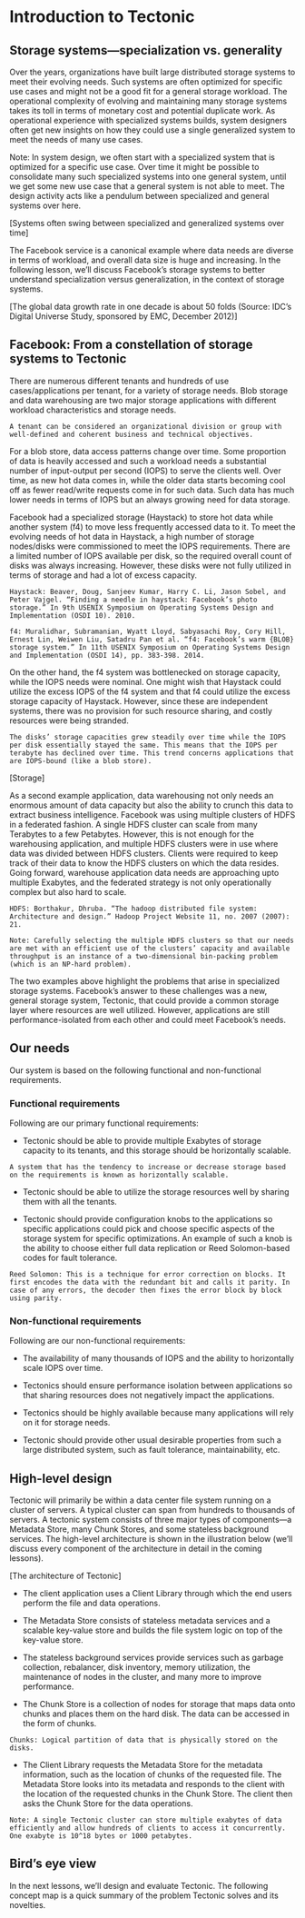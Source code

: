 # Introduction to Tectonic
## Storage systems—specialization vs. generality
Over the years, organizations have built large distributed storage systems to meet their evolving needs. Such systems are often optimized for specific use cases and might not be a good fit for a general storage workload. The operational complexity of evolving and maintaining many storage systems takes its toll in terms of monetary cost and potential duplicate work. As operational experience with specialized systems builds, system designers often get new insights on how they could use a single generalized system to meet the needs of many use cases.

Note: In system design, we often start with a specialized system that is optimized for a specific use case. Over time it might be possible to consolidate many such specialized systems into one general system, until we get some new use case that a general system is not able to meet. The design activity acts like a pendulum between specialized and general systems over here.

[Systems often swing between specialized and generalized systems over time]

The Facebook service is a canonical example where data needs are diverse in terms of workload, and overall data size is huge and increasing. In the following lesson, we’ll discuss Facebook’s storage systems to better understand specialization versus generalization, in the context of storage systems.

[The global data growth rate in one decade is about 50 folds (Source: IDC’s Digital Universe Study, sponsored by EMC, December 2012)]

## Facebook: From a constellation of storage systems to Tectonic
There are numerous different tenants and hundreds of use cases/applications per tenant, for a variety of storage needs. Blob storage and data warehousing are two major storage applications with different workload characteristics and storage needs.

```
A tenant can be considered an organizational division or group with well-defined and coherent business and technical objectives.
```

For a blob store, data access patterns change over time. Some proportion of data is heavily accessed and such a workload needs a substantial number of input-output per second (IOPS) to serve the clients well. Over time, as new hot data comes in, while the older data starts becoming cool off as fewer read/write requests come in for such data. Such data has much lower needs in terms of IOPS but an always growing need for data storage.

Facebook had a specialized storage (Haystack) to store hot data while another system (f4) to move less frequently accessed data to it. To meet the evolving needs of hot data in Haystack, a high number of storage nodes/disks were commissioned to meet the IOPS requirements. There are a limited number of IOPS available per disk, so the required overall count of disks was always increasing. However, these disks were not fully utilized in terms of storage and had a lot of excess capacity.

```
Haystack: Beaver, Doug, Sanjeev Kumar, Harry C. Li, Jason Sobel, and Peter Vajgel. “Finding a needle in haystack: Facebook’s photo storage.” In 9th USENIX Symposium on Operating Systems Design and Implementation (OSDI 10). 2010.
```

```
f4: Muralidhar, Subramanian, Wyatt Lloyd, Sabyasachi Roy, Cory Hill, Ernest Lin, Weiwen Liu, Satadru Pan et al. “f4: Facebook’s warm {BLOB} storage system.” In 11th USENIX Symposium on Operating Systems Design and Implementation (OSDI 14), pp. 383-398. 2014.
```

On the other hand, the f4 system was bottlenecked on storage capacity, while the IOPS needs were nominal. One might wish that Haystack could utilize the excess IOPS of the f4 system and that f4 could utilize the excess storage capacity of Haystack. However, since these are independent systems, there was no provision for such resource sharing, and costly resources were being stranded.
```
The disks’ storage capacities grew steadily over time while the IOPS per disk essentially stayed the same. This means that the IOPS per terabyte has declined over time. This trend concerns applications that are IOPS-bound (like a blob store).
```

[Storage]

As a second example application, data warehousing not only needs an enormous amount of data capacity but also the ability to crunch this data to extract business intelligence. Facebook was using multiple clusters of HDFS in a federated fashion. A single HDFS cluster can scale from many Terabytes to a few Petabytes. However, this is not enough for the warehousing application, and multiple HDFS clusters were in use where data was divided between HDFS clusters. Clients were required to keep track of their data to know the HDFS clusters on which the data resides. Going forward, warehouse application data needs are approaching upto multiple Exabytes, and the federated strategy is not only operationally complex but also hard to scale.
```
HDFS: Borthakur, Dhruba. “The hadoop distributed file system: Architecture and design.” Hadoop Project Website 11, no. 2007 (2007): 21.
```


```
Note: Carefully selecting the multiple HDFS clusters so that our needs are met with an efficient use of the clusters’ capacity and available throughput is an instance of a two-dimensional bin-packing problem (which is an NP-hard problem).
```
The two examples above highlight the problems that arise in specialized storage systems. Facebook’s answer to these challenges was a new, general storage system, Tectonic, that could provide a common storage layer where resources are well utilized. However, applications are still performance-isolated from each other and could meet Facebook’s needs.


## Our needs
Our system is based on the following functional and non-functional requirements.

### Functional requirements
Following are our primary functional requirements:

- Tectonic should be able to provide multiple Exabytes of storage capacity to its tenants, and this storage should be horizontally scalable.

```
A system that has the tendency to increase or decrease storage based on the requirements is known as horizontally scalable.
```

- Tectonic should be able to utilize the storage resources well by sharing them with all the tenants.

- Tectonic should provide configuration knobs to the applications so specific applications could pick and choose specific aspects of the storage system for specific optimizations. An example of such a knob is the ability to choose either full data replication or Reed Solomon-based codes for fault tolerance.
```
Reed Solomon: This is a technique for error correction on blocks. It first encodes the data with the redundant bit and calls it parity. In case of any errors, the decoder then fixes the error block by block using parity.
```

### Non-functional requirements
Following are our non-functional requirements:

- The availability of many thousands of IOPS and the ability to horizontally scale IOPS over time.

- Tectonics should ensure performance isolation between applications so that sharing resources does not negatively impact the applications.

- Tectonics should be highly available because many applications will rely on it for storage needs.

- Tectonic should provide other usual desirable properties from such a large distributed system, such as fault tolerance, maintainability, etc.


## High-level design
Tectonic will primarily be within a data center file system running on a cluster of servers. A typical cluster can span from hundreds to thousands of servers. A tectonic system consists of three major types of components—a Metadata Store, many Chunk Stores, and some stateless background services. The high-level architecture is shown in the illustration below (we’ll discuss every component of the architecture in detail in the coming lessons).

[The architecture of Tectonic]

- The client application uses a Client Library through which the end users perform the file and data operations.

- The Metadata Store consists of stateless metadata services and a scalable key-value store and builds the file system logic on top of the key-value store.

- The stateless background services provide services such as garbage collection, rebalancer, disk inventory, memory utilization, the maintenance of nodes in the cluster, and many more to improve performance.

- The Chunk Store is a collection of nodes for storage that maps data onto chunks and places them on the hard disk. The data can be accessed in the form of chunks.

```
Chunks: Logical partition of data that is physically stored on the disks.
```

- The Client Library requests the Metadata Store for the metadata information, such as the location of chunks of the requested file. The Metadata Store looks into its metadata and responds to the client with the location of the requested chunks in the Chunk Store. The client then asks the Chunk Store for the data operations.
```
Note: A single Tectonic cluster can store multiple exabytes of data efficiently and allow hundreds of clients to access it concurrently. One exabyte is 10^18 bytes or 1000 petabytes.
```

## Bird’s eye view
In the next lessons, we’ll design and evaluate Tectonic. The following concept map is a quick summary of the problem Tectonic solves and its novelties.
